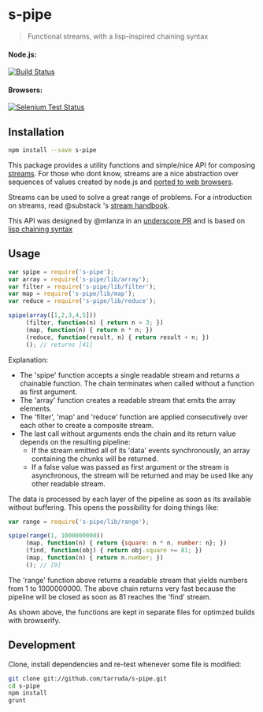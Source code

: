# s-pipe

> Functional streams, with a lisp-inspired chaining syntax

#### Node.js:
[![Build Status](https://travis-ci.org/tarruda/s-pipe.png)](https://travis-ci.org/tarruda/s-pipe)

#### Browsers:
[![Selenium Test Status](https://saucelabs.com/browser-matrix/tarruda_spipe.svg)](https://saucelabs.com/u/tarruda_spipe)

## Installation

```sh
npm install --save s-pipe
```

This package provides a utility functions and simple/nice API for composing
[streams](http://nodejs.org/api/stream.html). For those who dont know, streams
are a nice abstraction over sequences of values created by node.js and
[ported to web browsers](https://github.com/substack/node-browserify).

Streams can be used to solve a great range of problems. For a introduction on
streams, read @substack 's [stream
handbook](https://github.com/substack/stream-handbook).

This API was designed by @mlanza in an [underscore
PR](https://github.com/jashkenas/underscore/pull/1183) and is based on
[lisp chaining
syntax](http://www.lispworks.com/documentation/lw60/KW-W/html/kwprolog-w-31.htm#pgfId-889886)

## Usage


```js
var spipe = require('s-pipe');
var array = require('s-pipe/lib/array');
var filter = require('s-pipe/lib/filter');
var map = require('s-pipe/lib/map');
var reduce = require('s-pipe/lib/reduce');

spipe(array([1,2,3,4,5]))
     (filter, function(n) { return n > 3; })
     (map, function(n) { return n * n; })
     (reduce, function(result, n) { return result + n; })
     (); // returns [41]
```
Explanation:

  - The 'spipe' function accepts a single readable stream and returns a
    chainable function. The chain terminates when called without a function as
    first argument.
  - The 'array' function creates a readable stream that emits the array
    elements.
  - The 'filter', 'map' and 'reduce' function are applied consecutively over
    each other to create a composite stream.
  - The last call without arguments ends the chain and its return value
    depends on the resulting pipeline:
    - If the stream emitted all of its 'data' events synchronously, an array
      containing the chunks will be returned.
    - If a false value was passed as first argument or the stream is
      asynchronous, the stream will be returned and may be used like any other
      readable stream.


The data is processed by each layer of the pipeline as soon as its available
without buffering. This opens the possibility for doing things like:

```js
var range = require('s-pipe/lib/range');

spipe(range(1, 1000000000))
     (map, function(n) { return {square: n * n, number: n}; })
     (find, function(obj) { return obj.square >= 81; })
     (map, function(n) { return n.number; })
     (); // [9]
```

The 'range' function above returns a readable stream that yields numbers from
1 to 1000000000. The above chain returns very fast because the pipeline will
be closed as soon as 81 reaches the 'find' stream.


As shown above, the functions are kept in separate files for optimzed builds
with browserify.


## Development

Clone, install dependencies and re-test whenever some file is modified:

```sh
git clone git://github.com/tarruda/s-pipe.git
cd s-pipe
npm install
grunt
```
